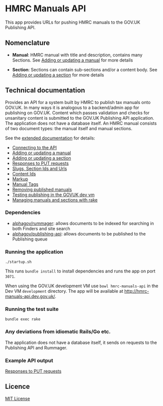 # HMRC Manuals API

This app provides URLs for pushing HMRC manuals to the GOV.UK Publishing API.

## Nomenclature

- **Manual**: HMRC manual with title and description, contains many Sections. See [Adding or updating a manual](docs/extended_documentation.md#adding-or-updating-a-manual) for more details

- **Section**: Sections can contain sub-sections and/or a content body. See [Adding or updating a section](docs/extended_documentation.md#adding-or-updating-a-manual-section) for more details

## Technical documentation

Provides an API for a system built by HMRC to publish tax manuals onto GOV.UK. In many ways it is analogous to a backend/admin app for publishing on GOV.UK. Content which passes validation and checks for unsanitary content is submitted to the GOV.UK Publishing API application. The application does not have a database itself. An HMRC manual consists of two document types: the manual itself and manual sections.

See the [extended documentation](docs/extended_documentation.md) for details:

- [Connecting to the API](docs/extended_documentation.md#connecting-to-the-api)
- [Adding or updating a manual](docs/extended_documentation.md#adding-or-updating-a-manual)
- [Adding or updating a section](docs/extended_documentation.md#adding-or-updating-a-manual-section)
- [Responses to PUT requests](docs/extended_documentation.md#possible-responses-to-put-requests)
- [Slugs, Section Ids and Urls](docs/extended_documentation.md#slugs-section-ids-and-urls)
- [Content Ids](docs/extended_documentation.md#content-ids)
- [Markup](docs/extended_documentation.md#markup)
- [Manual Tags](docs/extended_documentation.md#manual-tags)
- [Removing published manuals](docs/extended_documentation.md#removing-published-manuals)
- [Testing publishing in the GOVUK dev vm](docs/extended_documentation.md#testing-publishing-in-the-govuk-development-vm)
- [Managing manuals and sections with rake](docs/extended_documentation.md#managing-manuals-and-sections-with-rake)

### Dependencies

- [alphagov/rummager](https://github.com/alphagov/rummager): allows documents to be indexed for searching in both Finders and site search
- [alphagov/publishing-api](https://github.com/alphagov/publishing-api): allows documents to be published to the Publishing queue

### Running the application

`./startup.sh`

This runs `bundle install` to install dependencies and runs the app on port `3071`. 

When using the GOV.UK development VM use `bowl hmrc-manuals-api` in the Dev VM `development` directory. The app will be available at http://hmrc-manuals-api.dev.gov.uk/.

### Running the test suite

`bundle exec rake`

### Any deviations from idiomatic Rails/Go etc.

The application does not have a database itself, it sends on requests to the Publishing API and Rummager.

### Example API output

[Responses to PUT requests](docs/extended_documentation.md#possible-responses-to-put-requests)

## Licence

[MIT License](LICENCE)
